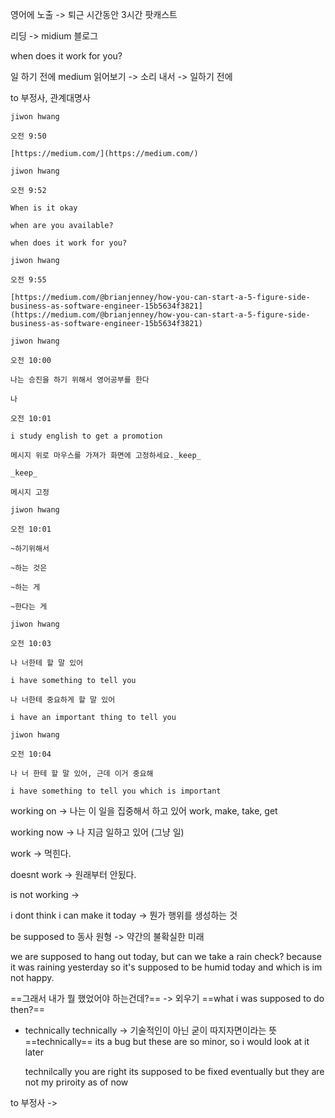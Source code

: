 
영어에 노출 -> 퇴근 시간동안 3시간 팟캐스트



리딩 -> midium 블로그


when does it work for you?


일 하기 전에 medium 읽어보기 -> 소리 내서 -> 일하기 전에


to 부정사, 관계대명사



```text
jiwon hwang

오전 9:50

[https://medium.com/](https://medium.com/)

jiwon hwang

오전 9:52

When is it okay

when are you available?

when does it work for you?

jiwon hwang

오전 9:55

[https://medium.com/@brianjenney/how-you-can-start-a-5-figure-side-business-as-software-engineer-15b5634f3821](https://medium.com/@brianjenney/how-you-can-start-a-5-figure-side-business-as-software-engineer-15b5634f3821)

jiwon hwang

오전 10:00

나는 승진을 하기 위해서 영어공부를 한다

나

오전 10:01

i study english to get a promotion

메시지 위로 마우스를 가져가 화면에 고정하세요._keep_

_keep_

메시지 고정

jiwon hwang

오전 10:01

~하기위해서

~하는 것은

~하는 게

~한다는 게

jiwon hwang

오전 10:03

나 너한테 할 말 있어

i have something to tell you

나 너한테 중요하게 할 말 있어

i have an important thing to tell you

jiwon hwang

오전 10:04

나 너 한테 할 말 있어, 근데 이거 중요해

i have something to tell you which is important
```


working on -> 나는 이 일을 집중해서 하고 있어
work, make, take, get

working now -> 나 지금 일하고 있어 (그냥 일)

work -> 먹힌다.

doesnt work -> 원래부터 안됬다.

is not working ->




i dont think i can make it today -> 뭔가 행위를 생성하는 것 

be supposed to 동사 원형 -> 약간의 불확실한 미래


we are supposed to hang out today, but can we take a rain check? because it was raining yesterday so it's supposed to be humid today and which is im not happy.



==그래서 내가 뭘 했었어야 하는건데?==  -> 외우기
==what i was supposed to do then?==


* technically
	technically -> 기술적인이 아닌 굳이 따지자면이라는 뜻
	==technically== its a bug but these are so minor, so i would look at it later
	
	technilcally you are right
	its supposed to be fixed eventually
	but they are not my priroity as of now


to 부정사 ->
